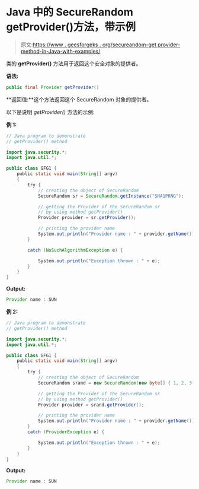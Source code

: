 # Java 中的 SecureRandom getProvider()方法，带示例

> 原文:[https://www . geesforgeks . org/secureandom-get provider-method-in-Java-with-examples/](https://www.geeksforgeeks.org/securerandom-getprovider-method-in-java-with-examples/)

类的 **getProvider()** 方法用于返回这个安全对象的提供者。

**语法:**

```java
public final Provider getProvider()
```

**返回值:**这个方法返回这个 SecureRandom 对象的提供者。

以下是说明 *getProvider()* 方法的示例:

**例 1:**

```java
// Java program to demonstrate
// getProvider() method

import java.security.*;
import java.util.*;

public class GFG1 {
    public static void main(String[] argv)
    {
        try {
            // creating the object of SecureRandom
            SecureRandom sr = SecureRandom.getInstance("SHA1PRNG");

            // getting the Provider of the SecureRandom sr
            // by using method getProvider()
            Provider provider = sr.getProvider();

            // printing the provider name
            System.out.println("Provider name : " + provider.getName());
        }

        catch (NoSuchAlgorithmException e) {

            System.out.println("Exception thrown : " + e);
        }
    }
}
```

**Output:**

```java
Provider name : SUN

```

**例 2:**

```java
// Java program to demonstrate
// getProvider() method

import java.security.*;
import java.util.*;

public class GFG1 {
    public static void main(String[] argv)
    {
        try {
            // creating the object of SecureRandom
            SecureRandom srand = new SecureRandom(new byte[] { 1, 2, 3, 4 });

            // getting the Provider of the SecureRandom sr
            // by using method getProvider()
            Provider provider = srand.getProvider();

            // printing the provider name
            System.out.println("Provider name : " + provider.getName());
        }
        catch (ProviderException e) {

            System.out.println("Exception thrown : " + e);
        }
    }
}
```

**Output:**

```java
Provider name : SUN
```